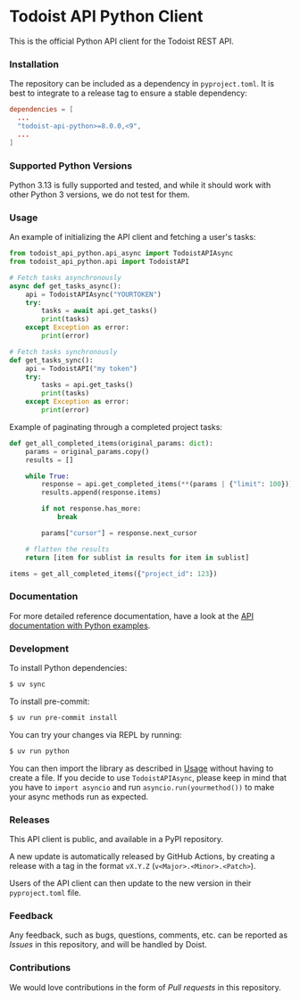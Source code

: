 # Todoist API Python Client

This is the official Python API client for the Todoist REST API.

### Installation

The repository can be included as a dependency in `pyproject.toml`.
It is best to integrate to a release tag to ensure a stable dependency:

```toml
dependencies = [
  ...
  "todoist-api-python>=8.0.0,<9",
  ...
]
```

### Supported Python Versions

Python 3.13 is fully supported and tested, and while it should work with other Python 3 versions, we do not test for them.

### Usage

An example of initializing the API client and fetching a user's tasks:

```python
from todoist_api_python.api_async import TodoistAPIAsync
from todoist_api_python.api import TodoistAPI

# Fetch tasks asynchronously
async def get_tasks_async():
    api = TodoistAPIAsync("YOURTOKEN")
    try:
        tasks = await api.get_tasks()
        print(tasks)
    except Exception as error:
        print(error)

# Fetch tasks synchronously
def get_tasks_sync():
    api = TodoistAPI("my token")
    try:
        tasks = api.get_tasks()
        print(tasks)
    except Exception as error:
        print(error)
```

Example of paginating through a completed project tasks:

```python
def get_all_completed_items(original_params: dict):
    params = original_params.copy()
    results = []

    while True:
        response = api.get_completed_items(**(params | {"limit": 100}))
        results.append(response.items)

        if not response.has_more:
            break

        params["cursor"] = response.next_cursor

    # flatten the results
    return [item for sublist in results for item in sublist]

items = get_all_completed_items({"project_id": 123})
```

### Documentation

For more detailed reference documentation, have a look at the [API documentation with Python examples](https://developer.todoist.com/rest/v2/?python).

### Development

To install Python dependencies:

```sh
$ uv sync
```

To install pre-commit:

```sh
$ uv run pre-commit install
```

You can try your changes via REPL by running:

```sh
$ uv run python
```

You can then import the library as described in [Usage](#usage) without having to create a file.
If you decide to use `TodoistAPIAsync`, please keep in mind that you have to `import asyncio`
and run `asyncio.run(yourmethod())` to make your async methods run as expected.

### Releases

This API client is public, and available in a PyPI repository.

A new update is automatically released by GitHub Actions, by creating a release with a tag in the format `vX.Y.Z` (`v<Major>.<Minor>.<Patch>`).

Users of the API client can then update to the new version in their `pyproject.toml` file.

### Feedback

Any feedback, such as bugs, questions, comments, etc. can be reported as *Issues* in this repository, and will be handled by Doist.

### Contributions

We would love contributions in the form of *Pull requests* in this repository.
